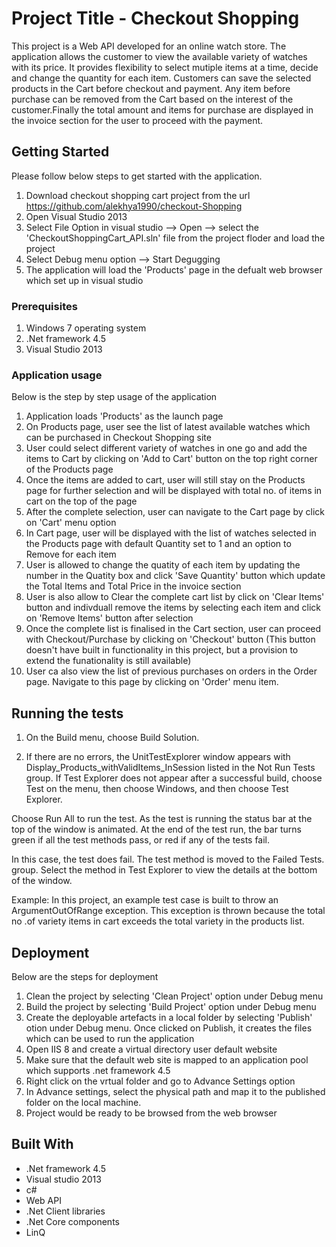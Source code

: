 # Project Title - Checkout Shopping

This project is a Web API developed for an online watch store. The application allows the customer to view the available variety of watches with its price. It provides flexibility to select mutiple items at a time, decide and change the quantity for each item. Customers can save the selected products in the Cart before checkout and payment. Any item before purchase can be removed from the Cart based on the interest of the customer.Finally the total amount and items for purchase are displayed in the invoice section for the user to proceed with the payment. 



## Getting Started

Please follow below steps to get started with the application.
1. Download checkout shopping cart project from the url https://github.com/alekhya1990/checkout-Shopping
1. Open Visual Studio 2013
2. Select File Option in visual studio --> Open --> select the 'CheckoutShoppingCart_API.sln' file from the project floder and load the project
3. Select Debug menu option --> Start Degugging
4. The application will load the 'Products' page in the defualt web browser which set up in visual studio 


### Prerequisites

1. Windows 7 operating system
2. .Net framework 4.5
3. Visual Studio 2013


### Application usage

Below is the step by step usage of the application

1. Application loads 'Products' as the launch page
2. On Products page, user see the list of latest available watches which can be purchased in Checkout Shopping site
3. User could select different variety of watches in one go and add the items to Cart by clicking on 'Add to Cart' button on the top right corner of the Products page
4. Once the items are added to cart, user will still stay on the Products page for further selection and will be displayed with total no. of items in cart on the top of the page
5. After the complete selection, user can navigate to the Cart page by click on 'Cart' menu option
6. In Cart page, user will be displayed with the list of watches selected in the Products page with default Quantity set to 1 and an option to Remove for each item
7. User is allowed to change the quatity of each item by updating the number in the Quatity box and click 'Save Quantity' button which update the Total Items and Total Price in the invoice section
8. User is also allow to Clear the complete cart list by click on 'Clear Items' button and indivduall remove the items by selecting each item and click on 'Remove Items' button after selection
9. Once the complete list is finalised in the Cart section, user can proceed with Checkout/Purchase by clicking on 'Checkout' button (This button doesn't have built in functionality in this project, but a provision to extend the funationality is still available)
10. User ca also view the list of previous purchases on orders in the Order page. Navigate to this page by clicking on 'Order' menu item.



## Running the tests
1. On the Build menu, choose Build Solution.

2. If there are no errors, the UnitTestExplorer window appears with Display_Products_withValidItems_InSession listed in the Not Run Tests group. If Test Explorer does not appear after a successful build, choose Test on the menu, then choose Windows, and then choose Test Explorer.

Choose Run All to run the test. As the test is running the status bar at the top of the window is animated. At the end of the test run, the bar turns green if all the test methods pass, or red if any of the tests fail.

In this case, the test does fail. The test method is moved to the Failed Tests. group. Select the method in Test Explorer to view the details at the bottom of the window.

Example: In this project, an example test case is built to throw an ArgumentOutOfRange exception. This exception is thrown because the total no .of variety items in cart exceeds the total variety in the products list.


## Deployment

Below are the steps for deployment

1. Clean the project by selecting 'Clean Project' option under Debug menu
2. Build the project by selecting 'Build Project' option under Debug menu
3. Create the deployable artefacts in a local folder by selecting 'Publish' otion under Debug menu. Once clicked on Publish, it creates the files which can be used to run the application
4. Open IIS 8 and create a virtual directory user default website
5. Make sure that the default web site is mapped to an application pool which supports .net framework 4.5
6. Right click on the vrtual folder and go to Advance Settings option
7. In Advance settings, select the physical path and map it to the published folder on the local machine.
8. Project would be ready to be browsed from the web browser


## Built With

* .Net framework 4.5
* Visual studio 2013
* c#
* Web API
* .Net Client libraries
* .Net Core components
* LinQ



